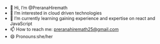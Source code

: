 - 👋 Hi, I’m @PreranaHiremath
- 👀 I’m interested in cloud driven technologies 
- 🌱 I’m currently learning gaining experience and expertise on react and JavaScript 
- 📫 How to reach me: preranahiremath25@gmail.com
- 😄 Pronouns:she/her

<!---
PreranaHiremath/PreranaHiremath is a ✨ special ✨ repository because its `README.md` (this file) appears on your GitHub profile.
You can click the Preview link to take a look at your changes.
--->
